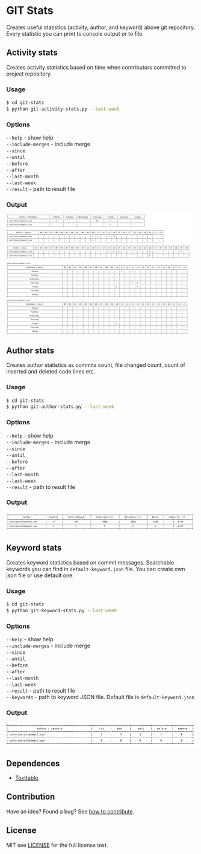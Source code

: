 # GIT Stats
Creates useful statistics (activity, author, and keyword) above git repository. Every statistic you can print to console output or to file.

## Activity stats
Creates activity statistics based on time when contributors committed to project repository.

### Usage

```bash
$ cd git-stats
$ python git-activity-stats.py --last-week
```

### Options
`--help` - show help <br />
`--include-merges` - include merge <br />
`--since` <br />
`--until` <br />
`--before` <br />
`--after` <br />
`--last-month` <br />
`--last-week` <br />
`--result` - path to result file <br />

### Output
![activity_stats][activity_stats]

## Author stats
Creates author statistics as commits count, file changed count, count of inserted and deleted code lines etc.

### Usage
```bash
$ cd git-stats
$ python git-author-stats.py --last-week
```

### Options
`--help` - show help <br />
`--include-merges` - include merge <br />
`--since` <br />
`--until` <br />
`--before` <br />
`--after` <br />
`--last-month` <br />
`--last-week` <br />
`--result` - path to result file <br />

### Output
![author_stats][author_stats]

## Keyword stats
Creates keyword statistics based on commit messages. Searchable keywords you can find in `default-keyword.json` file. You can create own json file or use default one.

### Usage
```bash
$ cd git-stats
$ python git-keyword-stats.py --last-week
```

### Options
`--help` - show help <br />
`--include-merges` - include merge <br />
`--since` <br />
`--until` <br />
`--before` <br />
`--after` <br />
`--last-month` <br />
`--last-week` <br />
`--result` - path to result file <br />
`--keywords` - path to keyword JSON file. Default file is `default-keyword.json`

### Output
![keyword_stats][keyword_stats]

## Dependences

- [Texttable](https://pypi.python.org/pypi/texttable)

## Contribution
Have an idea? Found a bug? See [how to contribute][contributing].

## License
MIT see [LICENSE][] for the full license text.

[activity_stats]: docs/activity_stats.png
[author_stats]: docs/author_stats.png
[keyword_stats]: docs/keyword_stats.png

[license]: LICENSE.md
[contributing]: CONTRIBUTING.md